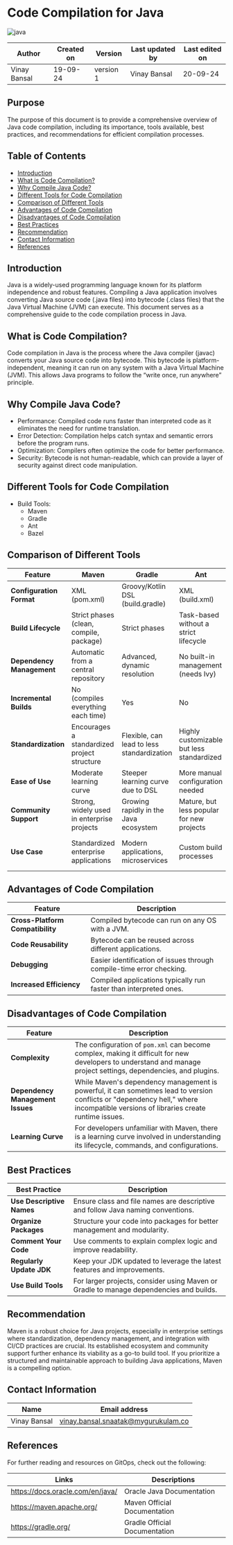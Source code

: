 # Code Compilation for Java
![java](https://github.com/user-attachments/assets/b07cbf43-b8ff-4e96-a6aa-7177d0be4ad4)


  | Author        | Created on | Version | Last updated by | Last edited on |
  |-------------|---------|-------------|-------------|---------|
  | Vinay Bansal | 19-09-24 | version 1 | Vinay Bansal | 20-09-24 |

## Purpose
The purpose of this document is to provide a comprehensive overview of Java code compilation, including its importance, tools available, best practices, and recommendations for efficient compilation processes.

## Table of Contents
- [Introduction](#introduction)
- [What is Code Compilation?](#what-is-code-compilation)
- [Why Compile Java Code?](#why-compile-java-code)
- [Different Tools for Code Compilation](#different-tools-for-code-compilation)
- [Comparison of Different Tools](#comparison-of-different-tools)
- [Advantages of Code Compilation](#advantages-of-code-compilation)
- [Disadvantages of Code Compilation](#disadvantages-of-code-compilation)
- [Best Practices](#best-practices)
- [Recommendation](#recommendation)
- [Contact Information](#contact-information)
- [References](#references)

## Introduction
Java is a widely-used programming language known for its platform independence and robust features. Compiling a Java application involves converting Java source code (.java files) into bytecode (.class files) that the Java Virtual Machine (JVM) can execute. This document serves as a comprehensive guide to the code compilation process in Java.

## What is Code Compilation?
Code compilation in Java is the process where the Java compiler (javac) converts your Java source code into bytecode. This bytecode is platform-independent, meaning it can run on any system with a Java Virtual Machine (JVM). This allows Java programs to follow the “write once, run anywhere” principle.

## Why Compile Java Code?
- Performance: Compiled code runs faster than interpreted code as it eliminates the need for runtime translation.
- Error Detection: Compilation helps catch syntax and semantic errors before the program runs.
- Optimization: Compilers often optimize the code for better performance.
- Security: Bytecode is not human-readable, which can provide a layer of security against direct code manipulation.

## Different Tools for Code Compilation
- Build Tools:
  - Maven 
  - Gradle
  - Ant
  - Bazel


## Comparison of Different Tools
| Feature                     | Maven                          | Gradle                     | Ant                        | Bazel                     |
|-----------------------------|--------------------------------|---------------------------|----------------------------|---------------------------|
| **Configuration Format**     | XML (pom.xml)                 | Groovy/Kotlin DSL (build.gradle) | XML (build.xml)            | Domain-specific language   |
| **Build Lifecycle**          | Strict phases (clean, compile, package) | Strict phases  | Task-based without a strict lifecycle | Fast and scalable, not phase-based |
| **Dependency Management**    | Automatic from a central repository | Advanced, dynamic resolution | No built-in management (needs Ivy) | Strong caching and dependency management |
| **Incremental Builds**       | No (compiles everything each time) | Yes                       | No                         | Yes                       |
| **Standardization**          | Encourages a standardized project structure | Flexible, can lead to less standardization | Highly customizable but less standardized | Good for complex projects |
| **Ease of Use**              | Moderate learning curve        | Steeper learning curve due to DSL | More manual configuration needed | More complex setup         |
| **Community Support**        | Strong, widely used in enterprise projects | Growing rapidly in the Java ecosystem | Mature, but less popular for new projects | Strong support from Google  |
| **Use Case**                | Standardized enterprise applications | Modern applications, microservices | Custom build processes      | Large applications needing fast builds |



## Advantages of Code Compilation
| Feature                     | Description                                          |
|-----------------------------|------------------------------------------------------|
| **Cross-Platform Compatibility** | Compiled bytecode can run on any OS with a JVM.    |
| **Code Reusability**        | Bytecode can be reused across different applications. |
| **Debugging**               | Easier identification of issues through compile-time error checking. |
| **Increased Efficiency**     | Compiled applications typically run faster than interpreted ones. |


## Disadvantages of Code Compilation
| Feature                     | Description                                                                                                                                              |
|----------------------------------|----------------------------------------------------------------------------------------------------------------------------------------------------------|
| **Complexity**                   | The configuration of `pom.xml` can become complex, making it difficult for new developers to understand and manage project settings, dependencies, and plugins. |
| **Dependency Management Issues** | While Maven's dependency management is powerful, it can sometimes lead to version conflicts or "dependency hell," where incompatible versions of libraries create runtime issues. |
| **Learning Curve**               | For developers unfamiliar with Maven, there is a learning curve involved in understanding its lifecycle, commands, and configurations.                   |



## Best Practices
| Best Practice                   | Description                                               |
|----------------------------------|-----------------------------------------------------------|
| **Use Descriptive Names**       | Ensure class and file names are descriptive and follow Java naming conventions. |
| **Organize Packages**           | Structure your code into packages for better management and modularity. |
| **Comment Your Code**           | Use comments to explain complex logic and improve readability. |
| **Regularly Update JDK**       | Keep your JDK updated to leverage the latest features and improvements. |
| **Use Build Tools**             | For larger projects, consider using Maven or Gradle to manage dependencies and builds. |

## Recommendation
Maven is a robust choice for Java projects, especially in enterprise settings where standardization, dependency management, and integration with CI/CD practices are crucial. Its established ecosystem and community support further enhance its viability as a go-to build tool. If you prioritize a structured and maintainable approach to building Java applications, Maven is a compelling option.


## Contact Information

| Name | Email address|
|------|---------------------|
| Vinay Bansal | vinay.bansal.snaatak@mygurukulam.co |

## References
For further reading and resources on GitOps, check out the following:

| Links | Descriptions|
|------|---------------------|
|https://docs.oracle.com/en/java/|Oracle Java Documentation|
|https://maven.apache.org/|Maven Official Documentation|
|https://gradle.org/|Gradle Official Documentation|
